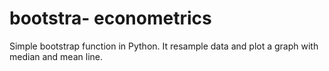 # bootstra- econometrics
Simple bootstrap function in Python. It resample data and plot a graph with median and mean line.
